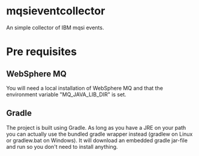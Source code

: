 # mqsieventcollector
An simple collector of IBM mqsi events.

# Pre requisites 

## WebSphere MQ
You will need a local installation of WebSphere MQ and that the 
environment variable "MQ_JAVA_LIB_DIR" is set.

## Gradle
The project is built using Gradle. As long as you have a JRE on your path you can actually use the 
bundled gradle wrapper instead (gradlew on Linux or gradlew.bat on Windows). It will download an embedded
gradle jar-file and run so you don't need to install anything.

